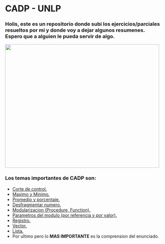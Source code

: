 # **CADP - UNLP**
### Holis, este es un repositorio donde subi los ejercicios/parciales resueltos por mi y donde voy a dejar algunos resumenes.<br>Espero que a alguien le pueda servir de algo.

<img src="https://th.bing.com/th/id/OIP.4PNy2-mnbAG9KdAsJqA-mQAAAA?rs=1&pid=ImgDetMain" width="500" height="400">

### Los temas importantes de CADP son:
* [Corte de control.](/Resumen/corte_control.md)
* [Maximo y Minimo.]()
* [Promedio y porcentaje.]()
* [Desfragmentar numero.]()
* [Modularizacion (Procedure, Function).]()
* [Parametros del modulo (por referencia y por valor).]()
* [Registro.]()
* [Vector.](/Resumen/vector.md)
* [Lista.](/Resumen/lista.md)
* Por ultimo pero lo **MAS IMPORTANTE** es la comprension del enunciado.
